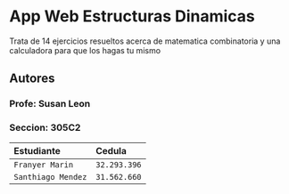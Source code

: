 # App Web Estructuras Dinamicas

Trata de 14 ejercicios resueltos acerca de matematica combinatoria y una calculadora para que los hagas tu mismo

## Autores

### Profe: Susan Leon

### Seccion: 305C2


| Estudiante | Cedula  |
| :-------- | :------- |
| `Franyer Marin` | `32.293.396` | 
| `Santhiago Mendez` | `31.562.660` | 